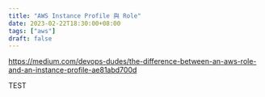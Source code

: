 ```yaml
---
title: "AWS Instance Profile 與 Role"
date: 2023-02-22T18:30:00+08:00
tags: ["aws"]
draft: false
---
```


https://medium.com/devops-dudes/the-difference-between-an-aws-role-and-an-instance-profile-ae81abd700d

<!--more-->

TEST
